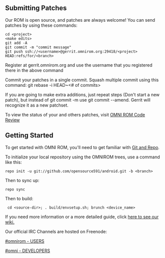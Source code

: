 Submitting Patches
------------------
Our ROM is open source, and patches are always welcome!
You can send patches by using these commands:

    cd <project>
    <make edits>
    git add -A
    git commit -m "commit message"
    git push ssh://<username>@gerrit.omnirom.org:29418/<project> HEAD:refs/for/<branch>

Register at gerrit.omnirom.org and use the username that you registered there in the above command

Commit your patches in a single commit. Squash multiple commit using this command: git rebase -i HEAD~<# of commits>

If you are going to make extra additions, just repeat steps (Don't start a new patch), but instead of git commit -m
use git commit --amend. Gerrit will recognize it as a new patchset.

To view the status of your and others patches, visit [OMNI ROM Code Review](https://gerrit.omnirom.org)


Getting Started
---------------

To get started with OMNI ROM, you'll need to get
familiar with [Git and Repo](http://source.android.com/download/using-repo).

To initialize your local repository using the OMNIROM trees, use a command like this:

    repo init -u git://github.com/opensource591/android.git -b <branch>

Then to sync up:

    repo sync

Then to build:

     cd <source-dir>; . build/envsetup.sh; brunch <device_name>


If you need more information or a more detailed guide, click [here to see our wiki.](http://docs.omnirom.org)

Our official IRC Channels are hosted on Freenode:

[#omnirom - USERS](http://webchat.freenode.net/?channels=omnirom/)

[#omni - DEVELOPERS](http://webchat.freenode.net/?channels=omni/)


